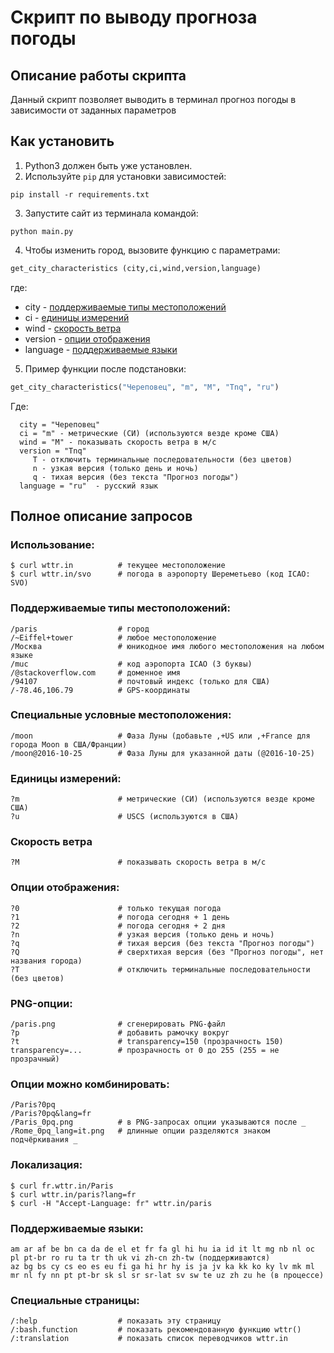 # Скрипт по выводу прогноза погоды

## Описание работы скрипта
Данный скрипт позволяет выводить в терминал прогноз погоды
в зависимости от заданных параметров


## Как установить
1. Python3 должен быть уже установлен. 
2. Используйте `pip` для установки зависимостей:

```
pip install -r requirements.txt
```

3. Запустите сайт из терминала командой:

```
python main.py
```

4. Чтобы изменить город, вызовите функцию с параметрами:

``` python
get_city_characteristics (city,ci,wind,version,language)
```

где:
- city - [поддерживаемые типы местоположений](https://github.com/DevmanYur/D1.5.1-API-weather?tab=readme-ov-file#%D0%BF%D0%BE%D0%B4%D0%B4%D0%B5%D1%80%D0%B6%D0%B8%D0%B2%D0%B0%D0%B5%D0%BC%D1%8B%D0%B5-%D1%82%D0%B8%D0%BF%D1%8B-%D0%BC%D0%B5%D1%81%D1%82%D0%BE%D0%BF%D0%BE%D0%BB%D0%BE%D0%B6%D0%B5%D0%BD%D0%B8%D0%B9)
- ci - [единицы измерений](https://github.com/DevmanYur/D1.5.1-API-weather?tab=readme-ov-file#%D0%B5%D0%B4%D0%B8%D0%BD%D0%B8%D1%86%D1%8B-%D0%B8%D0%B7%D0%BC%D0%B5%D1%80%D0%B5%D0%BD%D0%B8%D0%B9)
- wind - [скорость ветра](https://github.com/DevmanYur/D1.5.1-API-weather?tab=readme-ov-file#%D1%81%D0%BA%D0%BE%D1%80%D0%BE%D1%81%D1%82%D1%8C-%D0%B2%D0%B5%D1%82%D1%80%D0%B0)
- version - [опции отображения](https://github.com/DevmanYur/D1.5.1-API-weather?tab=readme-ov-file#%D0%BE%D0%BF%D1%86%D0%B8%D0%B8-%D0%BE%D1%82%D0%BE%D0%B1%D1%80%D0%B0%D0%B6%D0%B5%D0%BD%D0%B8%D1%8F)
- language - [поддерживаемые языки](https://github.com/DevmanYur/D1.5.1-API-weather?tab=readme-ov-file#%D0%BF%D0%BE%D0%B4%D0%B4%D0%B5%D1%80%D0%B6%D0%B8%D0%B2%D0%B0%D0%B5%D0%BC%D1%8B%D0%B5-%D1%8F%D0%B7%D1%8B%D0%BA%D0%B8)


5. Пример функции после подстановки:
``` python
get_city_characteristics("Череповец", "m", "M", "Tnq", "ru")
```
Где:

      city = "Череповец"
      ci = "m" - метрические (СИ) (используются везде кроме США)
      wind = "M" - показывать скорость ветра в м/с
      version = "Tnq"
         T - отключить терминальные последовательности (без цветов)
         n - узкая версия (только день и ночь)
         q - тихая версия (без текста "Прогноз погоды")
      language = "ru"  - русский язык



## Полное описание запросов
### Использование:

    $ curl wttr.in          # текущее местоположение
    $ curl wttr.in/svo      # погода в аэропорту Шереметьево (код ICAO: SVO)

### Поддерживаемые типы местоположений:

    /paris                  # город
    /~Eiffel+tower          # любое местоположение
    /Москва                 # юникодное имя любого местоположения на любом языке
    /muc                    # код аэропорта ICAO (3 буквы)
    /@stackoverflow.com     # доменное имя
    /94107                  # почтовый индекс (только для США)
    /-78.46,106.79          # GPS-координаты

### Специальные условные местоположения:

    /moon                   # Фаза Луны (добавьте ,+US или ,+France для города Moon в США/Франции)
    /moon@2016-10-25        # Фаза Луны для указанной даты (@2016-10-25)

### Единицы измерений:

    ?m                      # метрические (СИ) (используются везде кроме США)
    ?u                      # USCS (используются в США)

### Скорость ветра
    ?M                      # показывать скорость ветра в м/с

### Опции отображения:

    ?0                      # только текущая погода
    ?1                      # погода сегодня + 1 день
    ?2                      # погода сегодня + 2 дня
    ?n                      # узкая версия (только день и ночь)
    ?q                      # тихая версия (без текста "Прогноз погоды")
    ?Q                      # сверхтихая версия (без "Прогноз погоды", нет названия города)
    ?T                      # отключить терминальные последовательности (без цветов)

### PNG-опции:

    /paris.png              # сгенерировать PNG-файл
    ?p                      # добавить рамочку вокруг
    ?t                      # transparency=150 (прозрачность 150)
    transparency=...        # прозрачность от 0 до 255 (255 = не прозрачный)

### Опции можно комбинировать:

    /Paris?0pq
    /Paris?0pq&lang=fr
    /Paris_0pq.png          # в PNG-запросах опции указываются после _
    /Rome_0pq_lang=it.png   # длинные опции разделяются знаком подчёркивания _

### Локализация:

    $ curl fr.wttr.in/Paris
    $ curl wttr.in/paris?lang=fr
    $ curl -H "Accept-Language: fr" wttr.in/paris

### Поддерживаемые языки:

    am ar af be bn ca da de el et fr fa gl hi hu ia id it lt mg nb nl oc pl pt-br ro ru ta tr th uk vi zh-cn zh-tw (поддерживаются)
    az bg bs cy cs eo es eu fi ga hi hr hy is ja jv ka kk ko ky lv mk ml mr nl fy nn pt pt-br sk sl sr sr-lat sv sw te uz zh zu he (в процессе)

### Специальные страницы:

    /:help                  # показать эту страницу
    /:bash.function         # показать рекомендованную функцию wttr()
    /:translation           # показать список переводчиков wttr.in

